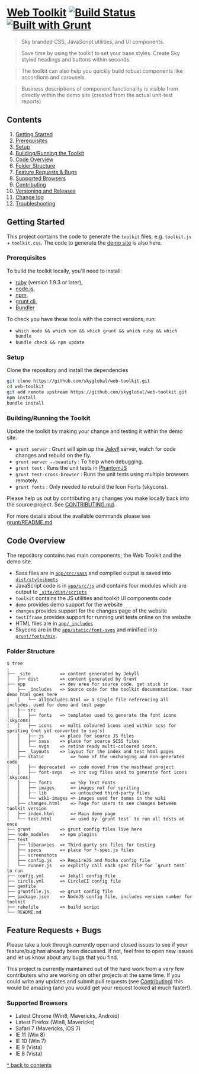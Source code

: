 [Web Toolkit](http://skyglobal.github.io/web-toolkit/) [![Build Status](https://circleci.com/gh/skyglobal/web-toolkit.png?circle-token=24eeba25d7352dec038ea9fa25b22671ba28be5e)](https://circleci.com/gh/skyglobal/web-toolkit) [![Built with Grunt](https://cdn.gruntjs.com/builtwith.png)](http://gruntjs.com/)
========================

> Sky branded CSS, JavaScript utilities, and UI components.

> Save time by using the toolkit to set your base styles. Create Sky styled headings and buttons within seconds.

> The toolkit can also help you quickly build robust components like accordions and carousels.

> Business descriptions of component functionality is visible from directly within the demo site (created from the actual unit-test reports)


## Contents

 1. [Getting Started](#getting-started)
  1. [Prerequisites](#prerequisites)
  2. [Setup](#setup)
  3. [Building/Running the Toolkit](#buildingrunning-the-toolkit)
 2. [Code Overview](#code-overview)
  1. [Folder Structure](#folder-structure) 
 3. [Feature Requests & Bugs](#feature-requests--bugs)
  1. [Supported Browsers](#supported-browsers)
 3. [Contributing](CONTRIBUTING.md)
 4. [Versioning and Releases](RELEASING.md)
 5. [Change log](CHANGELOG.md)
 6. [Troubleshooting](TROUBLESHOOTING.md)


## Getting Started

This project contains the code to generate the `toolkit` files, e.g. `toolkit.js` + `toolkit.css`.
The code to generate the [demo site](http://skyglobal.github.io/web-toolkit/) is also here.

### Prerequisites

To build the toolkit locally, you'll need to install:
 * [ruby](https://www.ruby-lang.org/) (version 1.9.3 or later),
 * [node.js](http://nodejs.org),
 * [npm](https://www.npmjs.org),
 * [grunt cli](http://gruntjs.com/getting-started),
 * [Bundler](http://bundler.io)

To check you have these tools with the correct versions, run:
 * `which node && which npm && which grunt && which ruby && which bundle`
 * `bundle check && npm update`

### Setup

Clone the repository and install the dependencies

```bash
git clone https://github.com/skyglobal/web-toolkit.git
cd web-toolkit
git add remote upstream https://github.com/skyglobal/web-toolkit.git
npm install
bundle install
```

### Building/Running the Toolkit

Update the toolkit by making your change and testing it within the demo site.

 * `grunt server` : Grunt will spin up the [Jekyll](http://jekyllrb.com/docs/github-pages/) server, watch for code changes and rebuild on the fly.
 * `grunt server --beautify` : To help when debugging.
 * `grunt test` : Runs the unit tests in [PhantomJS](http://phantomjs.org/)
 * `grunt test-cross-browser` : Runs the unit tests using multiple browsers remotely.
 * `grunt fonts` : Only needed to rebuild the Icon Fonts (skycons).

Please help us out by contributing any changes you make locally back into the source project. See [CONTRIBUTING.md](CONTRIBUTING.md).

For more details about the available commands please see [grunt/README.md](./grunt#web-toolkit-grunt)

## Code Overview

The repository contains two main components; the Web Toolkit and the demo site.

*  Sass files are in [`app/src/sass`](./app/src/sass) and compiled output is saved into [`dist/stylesheets`](./_site/dist/stylesheets)
*  JavaScript code is in [`app/src/js`](./app/src/js) and contains four modules which are output to [`_site/dist/scripts`](./_site/dist/scripts)
  *  `toolkit` contains the JS utilities and toolkit UI components code
  *  `demo` provides demo support for the website
  *  `changes` provides support for the changes page of the website
  *  `testIframe` provides support for running unit tests online on the website
* HTML files are in [`app/_includes`](./app/_includes)
*  Skycons are in the [`app/static/font-svgs`](./app/static/font-svgs) and minified into [`grunt/fonts/min`](./grunt/fonts/min).

### Folder Structure

    $ tree
    .
    ├── _site           => content generated by Jekyll
    │   ├── dist        => content generated by Grunt
    ├── app             => dev area for source code. get stuck in
    │   ├── _includes   => Source code for the toolkit documentation. Your demo html goes here
    │   │   └── allIncludes.html => a single file referencing all includes. used for demo and test page
    │   ├── src
    │   │   ├── fonts   => templates used to generate the font icons (skycons)
    │   │   ├── icons   => multi coloured icons used within scss for spriting (not yet converted to svg's)
    │   │   ├── js      => place for source JS files
    │   │   ├── sass    => place for source SCSS files
    │   │   └── svgs    => retina ready multi-coloured icons.
    │   ├── _layouts    => layout for the index and test html pages
    │   ├── static          => home of the unchanging and non-generated code
    │   │   ├── deprecated  => code moved from the masthead project
    │   │   ├── font-svgs   => src svg files used to generate font icons (skycons)
    │   │   ├── fonts       => Sky Text Fonts
    │   │   ├── images      => images not for spriting
    │   │   ├── lib         => untouched third-party files
    │   |   └── wiki-images => images used for demos in the wiki
    │   ├── changes.html    => Page for users to see changes between toolkit version
    │   ├── index.html      => Main demo page
    │   └── test.html       => used by `grunt test` to run all tests at once
    ├── grunt           => grunt config files live here
    ├── node_modules    => npm plugins
    ├── test
    │   ├── libararies  => Third-party src files for testing
    │   ├── specs       => place for *-spec.js files
    │   ├── screenshots
    │   ├── config.js   => RequireJS and Mocha config file
    │   └── runner.js   => explitly call each spec file for `grunt test` to run
    ├── config.yml      => Jekyll config file
    ├── circle.yml      => CircleCI config file
    ├── gemfile
    ├── gruntfile.js    => grunt config file
    ├── package.json    => NodeJS config file, includes version number for toolkit
    ├── rakefile        => build script
    └── README.md
    

## Feature Requests + Bugs

Please take a look through currently open and closed issues to see if your feature/bug has already been discussed.  If not, feel free to open new issues and let us know about any bugs that you find. 

This project is currently maintained out of the hard work from a very few contributers who are working on other projects at the same time. If you could write any updates and submit pull requests (see [Contributing](CONTRIBUTING.md)) this would be amazing (and you would get your request looked at much faster!).  

### Supported Browsers

* Latest Chrome (Win8, Mavericks, Android)
* Latest Firefox (Win8, Mavericks)
* Safari 7 (Mavericks, iOS 7)
* IE 11 (Win 8)
* IE 10 (Win 7)
* IE 9 (Vista)
* IE 8 (Vista)


[^ back to contents](#contents)
